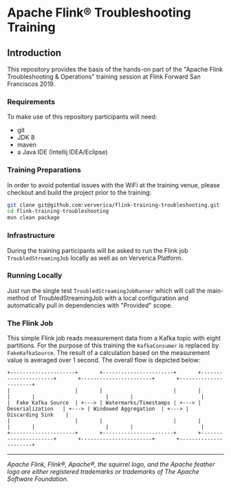 # Apache Flink® Troubleshooting Training

## Introduction

This repository provides the basis of the hands-on part of the "Apache Flink Troubleshooting & Operations" training session at Flink Forward San Franciscos 2019.  

### Requirements

To make use of this repository participants will need:

* git
* JDK 8
* maven
* a Java IDE (Intellij IDEA/Eclipse)

### Training Preparations

In order to avoid potential issues with the WiFi at the training venue, please checkout and build the project prior to the training:

```bash
git clone git@github.com:ververica/flink-training-troubleshooting.git
cd flink-training-troubleshooting
mvn clean package
```

### Infrastructure

During the training participants will be asked to run the Flink job `TroubledStreamingJob` locally as well as on Ververica Platform.

### Running Locally

Just run the single test `TroubledStreamingJobRunner` which will call the main-method of TroubledStreamingJob with a local configuration and automatically pull in dependencies with "Provided" scope.

### The Flink Job

This simple Flink job reads measurement data from a Kafka topic with eight partitions. For the purpose of this training the `KafkaConsumer` is replaced by `FakeKafkaSource`. The result of a calculation based on the measurement value is averaged over 1 second. The overall flow is depicted below:

```
+---------------------+       +-----------------------+       +----------------------+       +-----------------------+       +----------------------+
|                     |       |                       |       |                      |       |                       |       |                      |
|  Fake Kafka Source  | +---> | Watermarks/Timestamps | +---> |    Deserialization   | +---> | Windowed Aggregation  | +---> |    Discarding Sink    |
|                     |       |                       |       |                      |       |                       |       |                      |
+---------------------+       +-----------------------+       +----------------------+       +-----------------------+       +----------------------+
```
----

*Apache Flink, Flink®, Apache®, the squirrel logo, and the Apache feather logo are either registered trademarks or trademarks of The Apache Software Foundation.*
